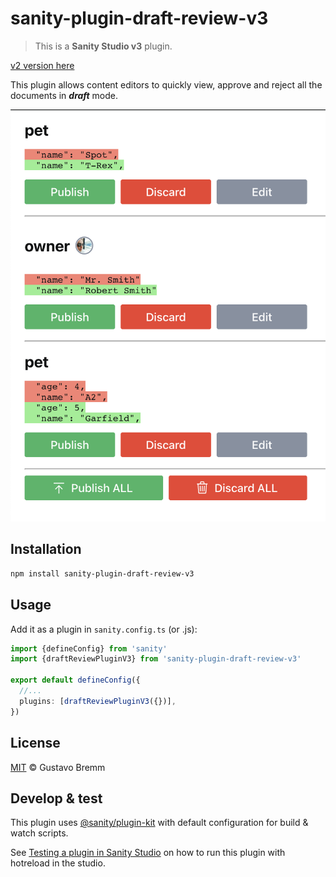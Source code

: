 # sanity-plugin-draft-review-v3

> This is a **Sanity Studio v3** plugin.

[v2 version here](https://www.sanity.io/plugins/sanity-plugin-draft-review)

This plugin allows content editors to quickly view, approve and reject all the documents in **_draft_** mode.

![Screenshot](/assets/screenshot.png 'Screenshot')

## Installation

```sh
npm install sanity-plugin-draft-review-v3
```

## Usage

Add it as a plugin in `sanity.config.ts` (or .js):

```ts
import {defineConfig} from 'sanity'
import {draftReviewPluginV3} from 'sanity-plugin-draft-review-v3'

export default defineConfig({
  //...
  plugins: [draftReviewPluginV3({})],
})
```

## License

[MIT](LICENSE) © Gustavo Bremm

## Develop & test

This plugin uses [@sanity/plugin-kit](https://github.com/sanity-io/plugin-kit)
with default configuration for build & watch scripts.

See [Testing a plugin in Sanity Studio](https://github.com/sanity-io/plugin-kit#testing-a-plugin-in-sanity-studio)
on how to run this plugin with hotreload in the studio.
